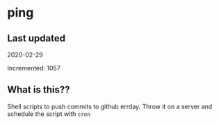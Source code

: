 # ping

## Last updated
2020-02-29

Incremented: 1057

## What is this??
Shell scripts to push commits to github errday. Throw it on a server and schedule the script with `cron`
